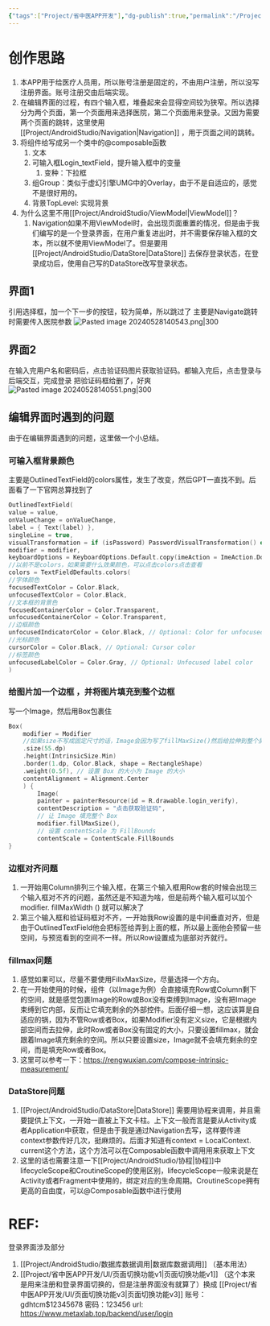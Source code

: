 ```yaml
---
{"tags":["Project/省中医APP开发"],"dg-publish":true,"permalink":"/Project/省中医APP开发/登录界面/","dgPassFrontmatter":true}
---
```


# 创作思路
1. 本APP用于给医疗人员用，所以账号注册是固定的，不由用户注册，所以没写注册界面。账号注册交由后端实现。
2. 在编辑界面的过程，有四个输入框，堆叠起来会显得空间较为狭窄。所以选择分为两个页面，第一个页面用来选择医院，第二个页面用来登录。又因为需要两个页面的跳转，这里使用 [[Project/AndroidStudio/Navigation\|Navigation]] ，用于页面之间的跳转。
3. 将组件给写成另一个类中的@composable函数
	1. 文本
	2. 可输入框Login_textField，提升输入框中的变量
		1. 变种：下拉框
	3. 组Group：类似于虚幻引擎UMG中的Overlay，由于不是自适应的，感觉不是很好用的。
	4. 背景TopLevel: 实现背景
4. 为什么这里不用[[Project/AndroidStudio/ViewModel\|ViewModel]]？
	1. Navigation如果不用ViewModel时，会出现页面重置的情况，但是由于我们编写的是一个登录界面，在用户重复进出时，并不需要保存输入框的文本，所以就不使用ViewModel了。但是要用 [[Project/AndroidStudio/DataStore\|DataStore]] 去保存登录状态，在登录成功后，使用自己写的DataStore改写登录状态。


## 界面1
引用选择框，加一个下一步的按钮，较为简单，所以跳过了
主要是Navigate跳转时需要传入医院参数
![Pasted image 20240528140543.png|300](/img/user/Project/%E7%9C%81%E4%B8%AD%E5%8C%BBAPP%E5%BC%80%E5%8F%91/%E5%9B%BE%E7%89%87/Pasted%20image%2020240528140543.png)
## 界面2
在输入完用户名和密码后，点击验证码图片获取验证码。都输入完后，点击登录与后端交互，完成登录
把验证码框给删了，好爽
![Pasted image 20240528140551.png|300](/img/user/Project/%E7%9C%81%E4%B8%AD%E5%8C%BBAPP%E5%BC%80%E5%8F%91/%E5%9B%BE%E7%89%87/Pasted%20image%2020240528140551.png)

## 编辑界面时遇到的问题
由于在编辑界面遇到的问题，这里做一个小总结。
### 可输入框背景颜色
主要是OutlinedTextField的colors属性，发生了改变，然后GPT一直找不到。后面看了一下官网总算找到了
```kotlin
OutlinedTextField(  
value = value,  
onValueChange = onValueChange,  
label = { Text(label) },  
singleLine = true,  
visualTransformation = if (isPassword) PasswordVisualTransformation() else VisualTransformation.None,  
modifier = modifier,  
keyboardOptions = KeyboardOptions.Default.copy(imeAction = ImeAction.Done),  
//以前不是colors，如果需要什么效果颜色，可以点击colors点击查看
colors = TextFieldDefaults.colors(  
//字体颜色  
focusedTextColor = Color.Black,  
unfocusedTextColor = Color.Black,  
//文本框的背景色  
focusedContainerColor = Color.Transparent,  
unfocusedContainerColor = Color.Transparent,  
//边框颜色  
unfocusedIndicatorColor = Color.Black, // Optional: Color for unfocused border  
//光标颜色  
cursorColor = Color.Black, // Optional: Cursor color  
//标签颜色  
unfocusedLabelColor = Color.Gray, // Optional: Unfocused label color  
)
```
### 给图片加一个边框 ，并将图片填充到整个边框
写一个Image，然后用Box包裹住
```kotlin
Box(  
	modifier = Modifier  
	//如果size不写成固定尺寸的话，Image会因为写了fillMaxSize()然后给拉伸到整个屏幕，所以fillmaxSize()要慎用
	.size(55.dp) 
	.height(IntrinsicSize.Min)   
	.border(1.dp, Color.Black, shape = RectangleShape)  
	.weight(0.5f), // 设置 Box 的大小为 Image 的大小  
	contentAlignment = Alignment.Center  
	) {  
		Image(  
		painter = painterResource(id = R.drawable.login_verify),  
		contentDescription = "点击获取验证码",  
		// 让 Image 填充整个 Box
		modifier.fillMaxSize(),
		// 设置 contentScale 为 FillBounds  
		contentScale = ContentScale.FillBounds 
}
```
### 边框对齐问题
1. 一开始用Column排列三个输入框，在第三个输入框用Row套的时候会出现三个输入框对不齐的问题，虽然还是不知道为啥，但是前两个输入框可以加个modifier. fillMaxWidth () 就可以解决了
2. 第三个输入框和验证码框对不齐，一开始我Row设置的是中间垂直对齐，但是由于OutlinedTextField他会把标签给弄到上面的框，所以最上面他会预留一些空间，与预览看到的空间不一样。所以Row设置成为底部对齐就行。
### fillmax问题
1. 感觉如果可以，尽量不要使用FillxMaxSize，尽量选择一个方向。
2. 在一开始使用的时候，组件（以Image为例）会直接填充Row或Column剩下的空间，就是感觉包裹Image的Row或Box没有束缚到Image，没有把Image束缚到它内部，反而让它填充剩余的外部控件。后面仔细一想，这应该算是自适应的锅，因为不管Row或者Box，如果Modifier没有定义size，它是根据内部空间而去拉伸，此时Row或者Box没有固定的大小，只要设置fillmax，就会跟着Image填充剩余的空间。所以只要设置size，Image就不会填充剩余的空间，而是填充Row或者Box。
3. 这里可以参考一下：https://rengwuxian.com/compose-intrinsic-measurement/

### DataStore问题
1. [[Project/AndroidStudio/DataStore\|DataStore]] 需要用协程来调用，并且需要提供上下文，一开始一直被上下文卡柱。上下文一般而言是要从Activity或者Application中获取，但是由于我是通过Navigation去写，这样要传递context参数传好几次，挺麻烦的。后面才知道有context = LocalContext. current这个方法，这个方法可以在Composable函数中调用用来获取上下文
2. 这里的话也需要注意一下[[Project/AndroidStudio/协程\|协程]]中lifecycleScope和CroutineScope的使用区别，lifecycleScope一般来说是在Activity或者Fragment中使用的，绑定对应的生命周期。CroutineScope拥有更高的自由度，可以@Composable函数中进行使用

# REF:
登录界面涉及部分
1. [[Project/AndroidStudio/数据库数据调用\|数据库数据调用]] （基本用法）
2. [[Project/省中医APP开发/UI/页面切换功能v1\|页面切换功能v1]] （这个本来是用来注册和登录界面切换的，但是注册界面没有就算了）换成 [[Project/省中医APP开发/UI/页面切换功能v3\|页面切换功能v3]]
账号：gdhtcm\$12345678
密码：123456
url: https://www.metaxlab.top/backend/user/login

